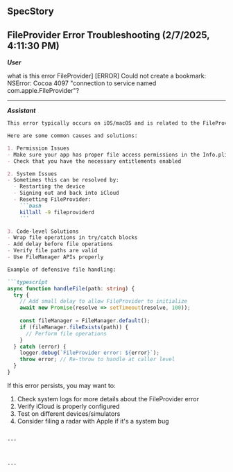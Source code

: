 ## SpecStory

## FileProvider Error Troubleshooting (2/7/2025, 4:11:30 PM)

_**User**_

what is this error FileProvider] [ERROR] Could not create a bookmark: NSError: Cocoa 4097 "connection to service named com.apple.FileProvider"? 

---

_**Assistant**_

```markdown
This error typically occurs on iOS/macOS and is related to the FileProvider framework. It's usually a system-level error that happens when there are issues with file access permissions or FileProvider connections.

Here are some common causes and solutions:

1. Permission Issues
- Make sure your app has proper file access permissions in the Info.plist
- Check that you have the necessary entitlements enabled

2. System Issues
- Sometimes this can be resolved by:
  - Restarting the device
  - Signing out and back into iCloud
  - Resetting FileProvider:
    ```bash
    killall -9 fileproviderd
    ```

3. Code-level Solutions
- Wrap file operations in try/catch blocks
- Add delay before file operations
- Verify file paths are valid
- Use FileManager APIs properly

Example of defensive file handling:

```typescript
async function handleFile(path: string) {
  try {
    // Add small delay to allow FileProvider to initialize
    await new Promise(resolve => setTimeout(resolve, 100));
    
    const fileManager = FileManager.default();
    if (fileManager.fileExists(path)) {
      // Perform file operations
    }
  } catch (error) {
    logger.debug(`FileProvider error: ${error}`);
    throw error; // Re-throw to handle at caller level
  }
}
```

If this error persists, you may want to:

1. Check system logs for more details about the FileProvider error
2. Verify iCloud is properly configured 
3. Test on different devices/simulators
4. Consider filing a radar with Apple if it's a system bug
```

---



---

